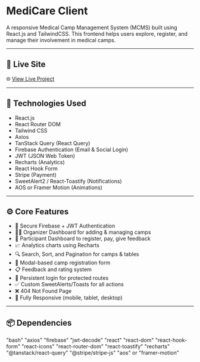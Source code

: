 # MediCare Client

A responsive Medical Camp Management System (MCMS) built using React.js and TailwindCSS. This frontend helps users explore, register, and manage their involvement in medical camps.

---

## 🔗 Live Site

🌐 [View Live Project](https://medi-care-cd4fc.web.app/)

---

## 🧰 Technologies Used

- React.js
- React Router DOM
- Tailwind CSS
- Axios
- TanStack Query (React Query)
- Firebase Authentication (Email & Social Login)
- JWT (JSON Web Token)
- Recharts (Analytics)
- React Hook Form
- Stripe (Payment)
- SweetAlert2 / React-Toastify (Notifications)
- AOS or Framer Motion (Animations)

---

## ⚙️ Core Features

- 🔐 Secure Firebase + JWT Authentication
- 👨‍⚕️ Organizer Dashboard for adding & managing camps
- 👥 Participant Dashboard to register, pay, give feedback
- 📈 Analytics charts using Recharts
- 🔍 Search, Sort, and Pagination for camps & tables
- 📅 Modal-based camp registration form
- 📋 Feedback and rating system
- 🔄 Persistent login for protected routes
- ✅ Custom SweetAlerts/Toasts for all actions
- ❌ 404 Not Found Page
- 📱 Fully Responsive (mobile, tablet, desktop)

---

## 📦 Dependencies

"bash"
"axios"
"firebase"
"jwt-decode"
"react"
"react-dom"
"react-hook-form"
"react-icons"
"react-router-dom"
"react-toastify"
"recharts"
"@tanstack/react-query"
"@stripe/stripe-js"
"aos" or "framer-motion"
